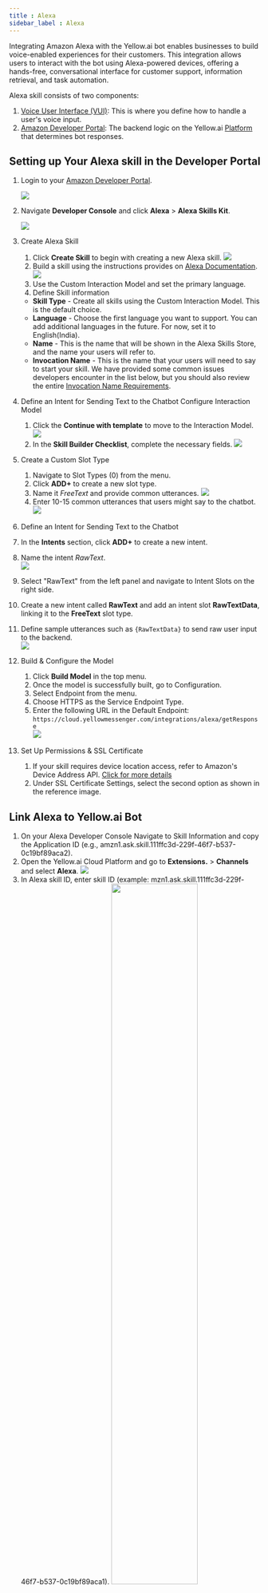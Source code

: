 ```yaml
---
title : Alexa
sidebar_label : Alexa
---
```


Integrating Amazon Alexa with the Yellow.ai bot enables businesses to build voice-enabled experiences for their customers. This integration allows users to interact with the bot using Alexa-powered devices, offering a hands-free, conversational interface for customer support, information retrieval, and task automation.



 Alexa skill consists of two components:
 
 1. [Voice User Interface (VUI)](https://developer.amazon.com/en-US/docs/alexa/custom-skills/define-the-interaction-model-in-json-and-text.html): This is where you define how to handle a user's voice input. 
 2. [Amazon Developer Portal](https://www.amazon.com/ap/signin?openid.pape.preferred_auth_policies=Singlefactor&clientContext=133-4657237-7550651&openid.pape.max_auth_age=7200000&openid.return_to=https%3A%2F%2Fdeveloper.amazon.com%2Falexa%2Fconsole%2Fask&openid.identity=http%3A%2F%2Fspecs.openid.net%2Fauth%2F2.0%2Fidentifier_select&openid.assoc_handle=amzn_dante_us&openid.mode=checkid_setup&marketPlaceId=ATVPDKIKX0DER&openid.claimed_id=http%3A%2F%2Fspecs.openid.net%2Fauth%2F2.0%2Fidentifier_select&openid.ns=http%3A%2F%2Fspecs.openid.net%2Fauth%2F2.0&#/skills): The backend logic on the Yellow.ai [Platform](https://app.yellowmessenger.com) that determines bot responses.

## Setting up Your Alexa skill in the Developer Portal


1. Login to your [Amazon Developer Portal](https://developer.amazon.com/).

   ![](https://i.imgur.com/b7OXjkh.png)

2. Navigate **Developer Console** and click **Alexa** > **Alexa Skills Kit**.

   ![](https://i.imgur.com/N0jmyTl.png)


4. Create Alexa Skill
   1. Click **Create Skill** to begin with creating a new Alexa skill. 
   ![](https://i.imgur.com/op9tu8H.png)
   2. Build a skill using the instructions provides on [Alexa Documentation](https://developer.amazon.com/en-US/docs/alexa/custom-skills/steps-to-build-a-custom-skill.html).
   ![](https://i.imgur.com/9JEYmDM.png)
   3. Use the Custom Interaction Model and set the primary language.
   4. Define Skill information
   * **Skill Type** - Create all skills using the Custom Interaction Model. This is the default choice.
   * **Language** - Choose the first language you want to support. You can add additional languages in the future. For now, set it to English(India).
   * **Name** - This is the name that will be shown in the Alexa Skills Store, and the name your users will refer to.
   * **Invocation Name** - This is the name that your users will need to say to start your skill. We have provided some common issues
developers encounter in the list below, but you should also review the entire [Invocation Name Requirements](https://developer.amazon.com/en-US/docs/alexa/custom-skills/choose-the-invocation-name-for-a-custom-skill.html).
5. Define an Intent for Sending Text to the Chatbot Configure Interaction Model
   1. Click the **Continue with template** to move to the Interaction Model.
   ![](https://i.imgur.com/n3BRd6Z.png)
   2. In the **Skill Builder Checklist**, complete the necessary fields.
   ![](https://i.imgur.com/xPAc74n.png)
6. Create a Custom Slot Type
   1. Navigate to Slot Types (0) from the menu.
   2. Click **ADD+** to create a new slot type.
   3. Name it *FreeText* and provide common utterances.
   ![](https://i.imgur.com/mRVu5Un.png)
   4. Enter 10-15 common utterances that users might say to the chatbot.
   ![](https://cdn.yellowmessenger.com/c0lmdBuIy1Xl1612448182867.png)
7.  Define an Intent for Sending Text to the Chatbot
   1. In the **Intents** section, click **ADD+** to create a new intent.
   2. Name the intent *RawText*.<br/>![](https://cdn.yellowmessenger.com/esWT9Lo71fif1612448167000.png)
   3. Select "RawText" from the left panel and navigate to Intent Slots on the right side.
   4. Create a new intent called **RawText** and add an intent slot **RawTextData**, linking it to the **FreeText** slot type. 
   5. Define sample utterances such as `{RawTextData}` to send raw user input to the backend. <br/>![](https://cdn.yellowmessenger.com/Kq4wSatBWxlW1612448343229.png)
8. Build & Configure the Model
   1. Click **Build Model** in the top menu.
   2. Once the model is successfully built, go to Configuration.
   3. Select Endpoint from the menu.
   4. Choose HTTPS as the Service Endpoint Type.
   5. Enter the following URL in the Default Endpoint: `https://cloud.yellowmessenger.com/integrations/alexa/getResponse`<br/>![](https://i.imgur.com/VHhWC15.png)
9. Set Up Permissions & SSL Certificate
   1. If your skill requires device location access, refer to Amazon's Device Address API. [Click for more details](https://developer.amazon.com/docs/custom-skills/device-address-api.html)
   2. Under SSL Certificate Settings, select the second option as shown in the reference image.

## Link Alexa to Yellow.ai Bot
   
1. On your Alexa Developer Console  Navigate to Skill Information and copy the Application ID (e.g., amzn1.ask.skill.111ffc3d-229f-46f7-b537-0c19bf89aca2).
2. Open the Yellow.ai Cloud Platform and go to **Extensions.** > **Channels** and select **Alexa**.
   ![](https://i.imgur.com/j856d0L.png)
3. In Alexa skill ID, enter skill ID (example: mzn1.ask.skill.111ffc3d-229f-46f7-b537-0c19bf89aca1).
   <img src="https://i.imgur.com/FxoJS8Q.png" width="60%"/>
4. Click **Save**.
   ![](https://i.imgur.com/NLWTDE3.png)





